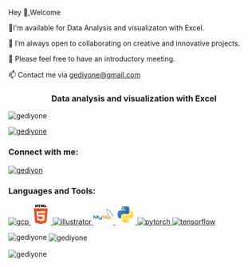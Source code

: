 Hey 👋,Welcome

🔭I'm available for Data Analysis and visualizaton with Excel.

👯 I’m always open to collaborating on creative and innovative projects.

💬 Please feel free to have an introductory meeting.

📫 Contact me via gediyone@gmail.com

<h3 align="center">Data analysis and visualization with Excel</h3>

<p align="left"> <img src="https://komarev.com/ghpvc/?username=gediyone&label=Profile%20views&color=0e75b6&style=flat" alt="gediyone" /> </p>

<p align="left"> <a href="https://github.com/ryo-ma/github-profile-trophy"><img src="https://github-profile-trophy.vercel.app/?username=gediyone" alt="gediyone" /></a> </p>

<h3 align="left">Connect with me:</h3>
<p align="left">
<a href="https://linkedin.com/in/gediyon" target="blank"><img align="center" src="https://raw.githubusercontent.com/rahuldkjain/github-profile-readme-generator/master/src/images/icons/Social/linked-in-alt.svg" alt="gediyon" height="30" width="40" /></a>
</p>

<h3 align="left">Languages and Tools:</h3>
<p align="left"> <a href="https://cloud.google.com" target="_blank" rel="noreferrer"> <img src="https://www.vectorlogo.zone/logos/google_cloud/google_cloud-icon.svg" alt="gcp" width="40" height="40"/> </a> <a href="https://www.w3.org/html/" target="_blank" rel="noreferrer"> <img src="https://raw.githubusercontent.com/devicons/devicon/master/icons/html5/html5-original-wordmark.svg" alt="html5" width="40" height="40"/> </a> <a href="https://www.adobe.com/in/products/illustrator.html" target="_blank" rel="noreferrer"> <img src="https://www.vectorlogo.zone/logos/adobe_illustrator/adobe_illustrator-icon.svg" alt="illustrator" width="40" height="40"/> </a> <a href="https://www.mysql.com/" target="_blank" rel="noreferrer"> <img src="https://raw.githubusercontent.com/devicons/devicon/master/icons/mysql/mysql-original-wordmark.svg" alt="mysql" width="40" height="40"/> </a> <a href="https://www.python.org" target="_blank" rel="noreferrer"> <img src="https://raw.githubusercontent.com/devicons/devicon/master/icons/python/python-original.svg" alt="python" width="40" height="40"/> </a> <a href="https://pytorch.org/" target="_blank" rel="noreferrer"> <img src="https://www.vectorlogo.zone/logos/pytorch/pytorch-icon.svg" alt="pytorch" width="40" height="40"/> </a> <a href="https://www.tensorflow.org" target="_blank" rel="noreferrer"> <img src="https://www.vectorlogo.zone/logos/tensorflow/tensorflow-icon.svg" alt="tensorflow" width="40" height="40"/> </a> </p>

<p><img align="left" src="https://github-readme-stats.vercel.app/api/top-langs?username=gediyone&show_icons=true&locale=en&layout=compact" alt="gediyone" /></p>

<p>&nbsp;<img align="center" src="https://github-readme-stats.vercel.app/api?username=gediyone&show_icons=true&locale=en" alt="gediyone" /></p>

<p><img align="center" src="https://github-readme-streak-stats.herokuapp.com/?user=gediyone&" alt="gediyone" /></p>
